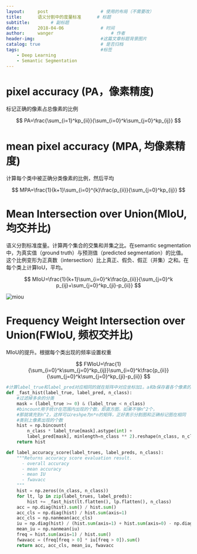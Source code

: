 ```yaml
---
layout:     post                    # 使用的布局（不需要改）
title:      语义分割中的度量标准      # 标题 
subtitle:        # 副标题
date:       2018-04-06              # 时间
author:     wanger                      # 作者
header-img:                         #这篇文章标题背景图片
catalog: true                       # 是否归档
tags:                               #标签
    - Deep Learning
    - Semantic Segmentation
---
```


# pixel accuracy (PA，像素精度)

标记正确的像素占总像素的比例

$$
PA=\frac{\sum_{i=1}^kp_{ii}}{\sum_{i=0}^k\sum_{j=0}^kp_{ij}}
$$

# mean pixel accuracy (MPA, 均像素精度)

计算每个类中被正确分类像素的比例，然后平均

$$
MPA=\frac{1}{k+1}\sum_{i=0}^{k}\frac{p_{ii}}{\sum_{j=0}^kp_{ij}}
$$

# Mean Intersection over Union(MIoU, 均交并比)

语义分割标准度量。计算两个集合的交集和并集之比。在semantic segmentation中，为真实值（ground truth）与预测值（predicted segmentation）的比值。这个比例变形为正真数（intersection）比上真正、假负、假正（并集）之和。在每个类上计算IoU，平均。

$$
MIoU=\frac{1}{k+1}\sum_{i=0}^k\frac{p_{ii}}{\sum_{j=0}^k p_{ij}+\sum_{j=0}^kp_{ji}-p_{ii}}
$$

![miou](https://tuchuang-1259359185.cos.ap-chengdu.myqcloud.com/_asserts/%E8%AF%AD%E4%B9%89%E5%88%86%E5%89%B2%E5%BA%A6%E9%87%8F/1.jpg)

# Frequency Weight Intersection over Union(FWIoU, 频权交并比)

MIoU的提升。根据每个类出现的频率设置权重

$$
FWIoU=\frac{1}{\sum_{i=0}^k\sum_{j=0}^kp_{ij}}\sum_{i=0}^k\frac{p_{ii}}{\sum_{j=0}^k\sum_{j=0}^kp_{ji}-p_{ii}}
$$

```python
#计算label_true和label_pred对应相同的就在矩阵中对应坐标加1。a和b保存着各个像素的分的类别
def _fast_hist(label_true, label_pred, n_class):
    #过滤掉多余的分类
    mask = (label_true >= 0) & (label_true < n_class)
    #bincount用于统计在范围内出现的个数，即直方图，如果不够n^2个，
    #那就填充到n^2，这样可以reshpe为n*n的矩阵，正好表示分割图和正确标记图在相同
    #类别上像素出现的个数
    hist = np.bincount(
        n_class * label_true[mask].astype(int) +
        label_pred[mask], minlength=n_class ** 2).reshape(n_class, n_class)
    return hist

def label_accuracy_score(label_trues, label_preds, n_class):
    """Returns accuracy score evaluation result.
      - overall accuracy
      - mean accuracy
      - mean IU
      - fwavacc
    """
    hist = np.zeros((n_class, n_class))
    for lt, lp in zip(label_trues, label_preds):
        hist += _fast_hist(lt.flatten(), lp.flatten(), n_class)
    acc = np.diag(hist).sum() / hist.sum()
    acc_cls = np.diag(hist) / hist.sum(axis=1)
    acc_cls = np.nanmean(acc_cls)
    iu = np.diag(hist) / (hist.sum(axis=1) + hist.sum(axis=0) - np.diag(hist))
    mean_iu = np.nanmean(iu)
    freq = hist.sum(axis=1) / hist.sum()
    fwavacc = (freq[freq > 0] * iu[freq > 0]).sum()
    return acc, acc_cls, mean_iu, fwavacc

```
